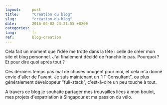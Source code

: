 ```yaml
---
layout:     post
title:      "Création du blog"
slug:       "création-du-blog"
date:       2016-04-02 23:21:55 +0200
categories:
lang:       fr
ref:        blog-creation
---
```


Cela fait un moment que l'idée me trotte dans la tête : celle de créer mon site et blog personnel.
J'ai finalement décidé de franchir le pas. Pourquoi ? Et pour dire quoi après tout ?

Ces derniers temps pas mal de choses bougent pour moi, et cela m'a donné envie d'aller de l'avant. Je suis maintenant un "IT Consultant", ou plus généralement développeur
"full-stack", c'est-à-dire un peu touche à tout.

A travers ce blog je souhaite partager mes trouvailles liées à mon boulot,
mes projets d'expatriation à Singapour et ma passion du vélo.
